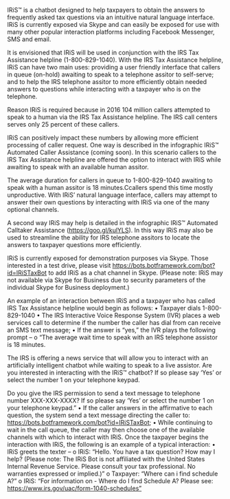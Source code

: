 IRiS™ is a chatbot designed to help taxpayers to obtain the answers to frequently asked tax questions via an intuitive natural language interface. IRiS is currently exposed via Skype and can easily be exposed for use with many other popular interaction platforms including Facebook Messenger, SMS and email.

It is envisioned that IRiS will be used in conjunction with the IRS Tax Assistance helpline (1-800-829-1040).  With the IRS Tax Assistance helpline, IRiS can have two main uses: providing a user friendly interface that callers in queue (on-hold) awaiting to speak to a telephone assitor to self-serve; and to help the IRS telephone assitor to more efficiently obtain needed answers to questions while interacting with a taxpayer who is on the telephone.

Reason IRiS is required because in 2016 104 million callers attempted to speak to a human via the IRS Tax Assistance helpline.  The IRS call centers serves only 25 percent of these callers.

IRiS can positively impact these numbers by allowing more efficient processing of caller request. One way is described in the infographic IRiS™ Automated Caller Assistance (coming soon). In this scenario callers to the IRS Tax Assistance helpline are offered the option to interact with IRiS while awaiting to speak with an available human assitor.

The average duration for callers in queue to 1-800-829-1040 awaiting to speak with a human assitor is 18 minutes.Ccallers spend this time mostly unproductive. With IRiS’ natural language interface, callers may attempt to answer their own questions by interacting with IRiS via one of the many optional channels. 

A second way IRiS may help is detailed in the infographic IRiS™ Automated Calltaker Assistance (https://goo.gl/kulYLS). In this way IRiS may also be used to streamline the ability for IRS telephone assitors to locate the answers to taxpayer questions more efficiently. 

IRiS is currently exposed for demonstration purposes via Skype. Those interested in a test drive, please visit https://bots.botframework.com/bot?id=IRiSTaxBot to add IRiS as a chat channel in Skype. (Please note: IRiS may not available via Skype for Business due to security parameters of the individual Skype for Business deployment.) 

An example of an interaction between IRiS and a taxpayer who has called IRS Tax Assistance helpline would begin as follows:
 •	Taxpayer dials 1-800-829-1040 
 •	The IRS Interactive Voice Response System (IVR) places a web services call to determine if the number the caller has dial from can receive an SMS text message;
 •	If the answer is “yes,” the IVR plays the following prompt –
  o	“The average wait time to speak with an IRS telephone assistor is 18 minutes.

The IRS is offering a news service that will allow you to interact with an artificially intelligent chatbot while waiting to speak to a live assistor. Are you interested in interacting with the IRiS™ chatbot? If so please say ‘Yes’ or select the number 1 on your telephone keypad.

Do you give the IRS permission to send a text message to telephone number XXX-XXX-XXXX? If so please say ‘Yes’ or select the number 1 on your telephone keypad.”
 •	If the caller answers in the affirmative to each question, the system send a text message directing the caller to: https://bots.botframework.com/bot?id=IRiSTaxBot;
 •	While continuing to wait in the call queue, the caller may then choose one of the available channels with which to interact with IRiS.
 Once the taxpayer begins the interaction with IRiS, the following is an example of a typical interaction:
 •	IRiS greets the texter –
  o	IRiS: “Hello. You have a tax question? How may I help? (Please note: The IRiS Bot is not affiliated with the United States Internal Revenue Service. Please consult your tax professional. No warranties expressed or implied.)”
  o	Taxpayer: “Where can i find schedule A?”
  o	IRiS: “For information on - Where do I find Schedule A?  Please see: https://www.irs.gov/uac/form-1040-schedules”
